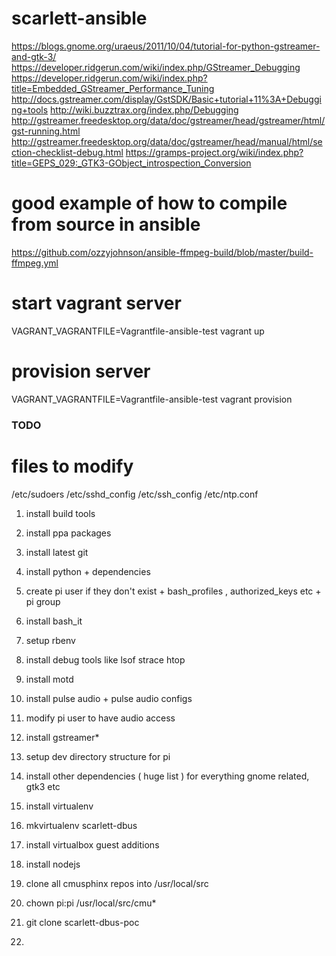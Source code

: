 # scarlett-ansible

https://blogs.gnome.org/uraeus/2011/10/04/tutorial-for-python-gstreamer-and-gtk-3/
https://developer.ridgerun.com/wiki/index.php/GStreamer_Debugging
https://developer.ridgerun.com/wiki/index.php?title=Embedded_GStreamer_Performance_Tuning
http://docs.gstreamer.com/display/GstSDK/Basic+tutorial+11%3A+Debugging+tools
http://wiki.buzztrax.org/index.php/Debugging
http://gstreamer.freedesktop.org/data/doc/gstreamer/head/gstreamer/html/gst-running.html
http://gstreamer.freedesktop.org/data/doc/gstreamer/head/manual/html/section-checklist-debug.html
https://gramps-project.org/wiki/index.php?title=GEPS_029:_GTK3-GObject_introspection_Conversion

# good example of how to compile from source in ansible
https://github.com/ozzyjohnson/ansible-ffmpeg-build/blob/master/build-ffmpeg.yml

# start vagrant server
VAGRANT_VAGRANTFILE=Vagrantfile-ansible-test vagrant up

# provision server
VAGRANT_VAGRANTFILE=Vagrantfile-ansible-test vagrant provision

### TODO

# files to modify
/etc/sudoers
/etc/sshd_config
/etc/ssh_config
/etc/ntp.conf


1. install build tools

2. install ppa packages
3. install latest git
4. install python + dependencies
5. create pi user if they don't exist + bash_profiles , authorized_keys etc + pi group
6. install bash_it
7. setup rbenv
8. install debug tools like lsof strace htop
9. install motd
11. install pulse audio + pulse audio configs
12. modify pi user to have audio access
13. install gstreamer*
14. setup dev directory structure for pi
15. install other dependencies ( huge list ) for everything gnome related, gtk3 etc
16. install virtualenv
17. mkvirtualenv scarlett-dbus
18. install virtualbox guest additions
19. install nodejs
20. clone all cmusphinx repos into /usr/local/src
21. chown pi:pi /usr/local/src/cmu*
22. git clone scarlett-dbus-poc
23. 
